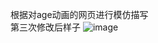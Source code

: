 根据对age动画的网页进行模仿描写
<br>
第三次修改后样子
![image](https://github.com/harrithy/TheFirst/assets/156180607/ba1f1ada-e41a-46b5-a66b-f4a8ad79f854)
